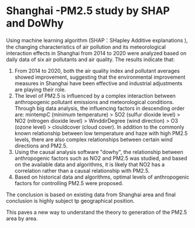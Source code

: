 # Shanghai -PM2.5 study by SHAP and DoWhy 
Using machine learning algorithm (SHAP：SHapley Additive explanations ), the changing characteristics of air pollution and its meteorological interaction effects in Shanghai from 2014 to 2020 were analyzed based on daily data of six air pollutants and air quality.
The results indicate that: 
1) From 2014 to 2020, both the air quality index and pollutant averages showed improvement, suggesting that the environmental improvement measures in Shanghai have been effective and industrial adjustments are playing their role.
2) The level of PM2.5 is influenced by a complex interaction between anthropogenic pollutant emissions and meteorological conditions. Through big data analysis, the influencing factors in descending order are: mintempC (minimum temperature) > SO2 (sulfur dioxide level) > NO2 (nitrogen dioxide level) > WinddirDegree (wind direction) > O3 (ozone level) > clouldcover (cloud cover). In addition to the commonly known relationship between low temperature and haze with high PM2.5 levels, there are also complex relationships between certain wind directions and PM2.5.
3)  Using the causal analysis software "dowhy", the relationship between anthropogenic factors such as NO2 and PM2.5 was studied, and based on the available data and algorithms, it is likely that NO2 has a correlation rather than a causal relationship with PM2.5.
4) Based on historical data and algorithms, optimal levels of anthropogenic factors for controlling PM2.5 were proposed.

The conclusion is based on existing data from Shanghai area and final conclusion is highly subject tp geographical position.

This paves a new way to understand the theory to generation of the PM2.5 area by area.
